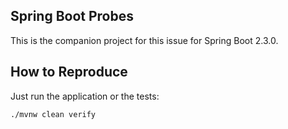 Spring Boot Probes
---
This is the companion project for this issue for Spring Boot 2.3.0.

## How to Reproduce
Just run the application or the tests:
```bash
./mvnw clean verify
```
